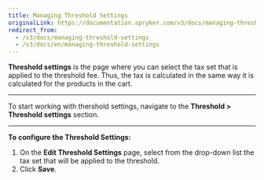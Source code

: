 ```yaml
---
title: Managing Threshold Settings
originalLink: https://documentation.spryker.com/v3/docs/managing-threshold-settings
redirect_from:
  - /v3/docs/managing-threshold-settings
  - /v3/docs/en/managing-threshold-settings
---
```


**Threshold settings** is the page where you can select the tax set that is applied to the threshold fee. Thus, the tax is calculated in the same way it is calculated for the products in the cart.
***
To start working with thershold settings, navigate to the **Threshold > Threshold settings** section.
***
**To configure the Threshold Settings:**
1. On the **Edit Threshold Settings** page, select from the drop-down list the tax set that will be applied to the threshold.
2. Click **Save**.
